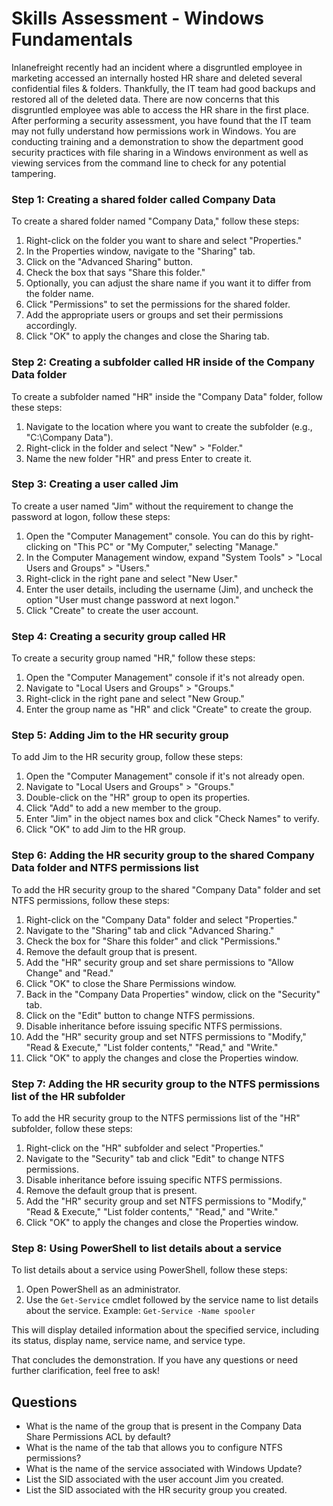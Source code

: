# Skills Assessment - Windows Fundamentals

Inlanefreight recently had an incident where a disgruntled employee in marketing accessed an internally hosted HR share and deleted several confidential files & folders. Thankfully, the IT team had good backups and restored all of the deleted data. There are now concerns that this disgruntled employee was able to access the HR share in the first place. After performing a security assessment, you have found that the IT team may not fully understand how permissions work in Windows. You are conducting training and a demonstration to show the department good security practices with file sharing in a Windows environment as well as viewing services from the command line to check for any potential tampering.

### Step 1: Creating a shared folder called Company Data

To create a shared folder named "Company Data," follow these steps:

1. Right-click on the folder you want to share and select "Properties."
2. In the Properties window, navigate to the "Sharing" tab.
3. Click on the "Advanced Sharing" button.
4. Check the box that says "Share this folder."
5. Optionally, you can adjust the share name if you want it to differ from the folder name.
6. Click "Permissions" to set the permissions for the shared folder.
7. Add the appropriate users or groups and set their permissions accordingly.
8. Click "OK" to apply the changes and close the Sharing tab.

### Step 2: Creating a subfolder called HR inside of the Company Data folder

To create a subfolder named "HR" inside the "Company Data" folder, follow these steps:

1. Navigate to the location where you want to create the subfolder (e.g., "C:\Company Data").
2. Right-click in the folder and select "New" > "Folder."
3. Name the new folder "HR" and press Enter to create it.

### Step 3: Creating a user called Jim

To create a user named "Jim" without the requirement to change the password at logon, follow these steps:

1. Open the "Computer Management" console. You can do this by right-clicking on "This PC" or "My Computer," selecting "Manage."
2. In the Computer Management window, expand "System Tools" > "Local Users and Groups" > "Users."
3. Right-click in the right pane and select "New User."
4. Enter the user details, including the username (Jim), and uncheck the option "User must change password at next logon."
5. Click "Create" to create the user account.

### Step 4: Creating a security group called HR

To create a security group named "HR," follow these steps:

1. Open the "Computer Management" console if it's not already open.
2. Navigate to "Local Users and Groups" > "Groups."
3. Right-click in the right pane and select "New Group."
4. Enter the group name as "HR" and click "Create" to create the group.

### Step 5: Adding Jim to the HR security group

To add Jim to the HR security group, follow these steps:

1. Open the "Computer Management" console if it's not already open.
2. Navigate to "Local Users and Groups" > "Groups."
3. Double-click on the "HR" group to open its properties.
4. Click "Add" to add a new member to the group.
5. Enter "Jim" in the object names box and click "Check Names" to verify.
6. Click "OK" to add Jim to the HR group.

### Step 6: Adding the HR security group to the shared Company Data folder and NTFS permissions list

To add the HR security group to the shared "Company Data" folder and set NTFS permissions, follow these steps:

1. Right-click on the "Company Data" folder and select "Properties."
2. Navigate to the "Sharing" tab and click "Advanced Sharing."
3. Check the box for "Share this folder" and click "Permissions."
4. Remove the default group that is present.
5. Add the "HR" security group and set share permissions to "Allow Change" and "Read."
6. Click "OK" to close the Share Permissions window.
7. Back in the "Company Data Properties" window, click on the "Security" tab.
8. Click on the "Edit" button to change NTFS permissions.
9. Disable inheritance before issuing specific NTFS permissions.
10. Add the "HR" security group and set NTFS permissions to "Modify," "Read & Execute," "List folder contents," "Read," and "Write."
11. Click "OK" to apply the changes and close the Properties window.

### Step 7: Adding the HR security group to the NTFS permissions list of the HR subfolder

To add the HR security group to the NTFS permissions list of the "HR" subfolder, follow these steps:

1. Right-click on the "HR" subfolder and select "Properties."
2. Navigate to the "Security" tab and click "Edit" to change NTFS permissions.
3. Disable inheritance before issuing specific NTFS permissions.
4. Remove the default group that is present.
5. Add the "HR" security group and set NTFS permissions to "Modify," "Read & Execute," "List folder contents," "Read," and "Write."
6. Click "OK" to apply the changes and close the Properties window.

### Step 8: Using PowerShell to list details about a service

To list details about a service using PowerShell, follow these steps:

1. Open PowerShell as an administrator.
2. Use the `Get-Service` cmdlet followed by the service name to list details about the service.
   Example: `Get-Service -Name spooler`

This will display detailed information about the specified service, including its status, display name, service name, and service type.

That concludes the demonstration. If you have any questions or need further clarification, feel free to ask!

## Questions

- What is the name of the group that is present in the Company Data Share Permissions ACL by default?
- What is the name of the tab that allows you to configure NTFS permissions?
- What is the name of the service associated with Windows Update?
- List the SID associated with the user account Jim you created.
- List the SID associated with the HR security group you created.
